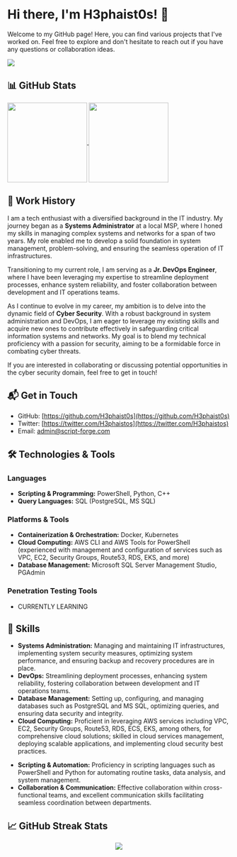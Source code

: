 # Hi there, I'm H3phaist0s! 👋

Welcome to my GitHub page! Here, you can find various projects that I've worked on. Feel free to explore and don't hesitate to reach out if you have any questions or collaboration ideas. 

![](https://komarev.com/ghpvc/?username=H3phaist0s)

## 📊 GitHub Stats

<a href="https://github.com/H3phaist0s">
  <img height="180em" align="center" src="https://github-readme-stats.vercel.app/api?username=H3phaist0s&show_icons=true&rank_icon=github&theme=transparent" />
</a>
<a href="https://github.com/H3phaist0s">
  <img height="180em" align="center" src="https://github-readme-stats.vercel.app/api/top-langs/?username=H3phaist0s&layout=compact&theme=transparent&card_width=320" />
</a>

## 🏢 Work History

I am a tech enthusiast with a diversified background in the IT industry. My journey began as a **Systems Administrator** at a local MSP, where I honed my skills in managing complex systems and networks for a span of two years. My role enabled me to develop a solid foundation in system management, problem-solving, and ensuring the seamless operation of IT infrastructures.

Transitioning to my current role, I am serving as a **Jr. DevOps Engineer**, where I have been leveraging my expertise to streamline deployment processes, enhance system reliability, and foster collaboration between development and IT operations teams.

As I continue to evolve in my career, my ambition is to delve into the dynamic field of **Cyber Security**. With a robust background in system administration and DevOps, I am eager to leverage my existing skills and acquire new ones to contribute effectively in safeguarding critical information systems and networks. My goal is to blend my technical proficiency with a passion for security, aiming to be a formidable force in combating cyber threats.

If you are interested in collaborating or discussing potential opportunities in the cyber security domain, feel free to get in touch!

## 📬 Get in Touch

- GitHub: [https://github.com/H3phaist0s](https://github.com/H3phaist0s)
- Twitter: [https://twitter.com/H3phaistos](https://twitter.com/H3phaistos)
- Email: admin@script-forge.com

## 🛠️ Technologies & Tools

### Languages
- **Scripting & Programming:** PowerShell, Python, C++
- **Query Languages:** SQL (PostgreSQL, MS SQL)

### Platforms & Tools
- **Containerization & Orchestration:** Docker, Kubernetes
- **Cloud Computing:** AWS CLI and AWS Tools for PowerShell (experienced with management and configuration of services such as VPC, EC2, Security Groups, Route53, RDS, EKS, and more)
- **Database Management:** Microsoft SQL Server Management Studio, PGAdmin

<!---
### Penetration Testing Tools
- **Network Analysis:** Wireshark, Nmap
- **Vulnerability Scanning:** Nessus, OpenVAS
- **Web Application Testing:** Burp Suite, OWASP ZAP
- **Exploit Development:** Metasploit, BeEF
-->

### Penetration Testing Tools
- CURRENTLY LEARNING

## 🌟 Skills

- **Systems Administration:** Managing and maintaining IT infrastructures, implementing system security measures, optimizing system performance, and ensuring backup and recovery procedures are in place.
- **DevOps:** Streamlining deployment processes, enhancing system reliability, fostering collaboration between development and IT operations teams.
- **Database Management:** Setting up, configuring, and managing databases such as PostgreSQL and MS SQL, optimizing queries, and ensuring data security and integrity.
- **Cloud Computing:** Proficient in leveraging AWS services including VPC, EC2, Security Groups, Route53, RDS, ECS, EKS, among others, for comprehensive cloud solutions; skilled in cloud services management, deploying scalable applications, and implementing cloud security best practices.
<!---
- **Penetration Testing:** Familiarity with common penetration testing tools and techniques, including network analysis, vulnerability scanning, web application testing, and exploit development.
-->
- **Scripting & Automation:** Proficiency in scripting languages such as PowerShell and Python for automating routine tasks, data analysis, and system management.
- **Collaboration & Communication:** Effective collaboration within cross-functional teams, and excellent communication skills facilitating seamless coordination between departments.


## 📈 GitHub Streak Stats

<p align="center">
  <a href="https://github.com/H3phaist0s">
    <img src="https://github-readme-streak-stats.herokuapp.com/?user=H3phaist0s&theme=radical" />
  </a>
</p>